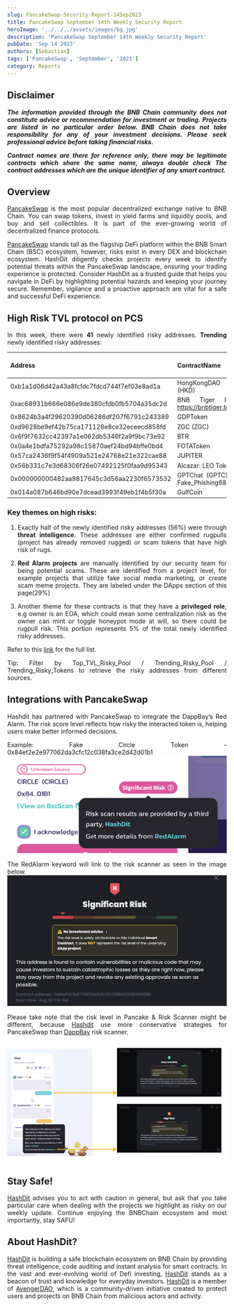 ```yaml
---
slug: PancakeSwap-Security-Report-14Sep2023
title: PancakeSwap September 14th Weekly Security Report
heroImage: '../../../assets/images/bg.jpg'
description: 'PancakeSwap September 14th Weekly Security Report'
pubDate: 'Sep 14 2023'
authors: [Sebastian]
tags: ['PancakeSwap', 'September', '2023']
category: Reports
---
```

<div align="justify">

## Disclaimer 


***The information provided through the BNB Chain community does not constitute advice or recommendation for investment or trading. Projects are listed in no particular order below. BNB Chain does not take responsibility for any of your investment decisions. Please seek professional advice before taking financial risks.***

***Contract names are there for reference only, there may be legitimate contracts which share the same name, always double check The contract addresses which are the unique identifier of any smart contract.***

## Overview
[PancakeSwap](https://pancakeswap.finance/) is the most popular decentralized exchange native to BNB Chain. You can swap tokens, invest in yield farms and liquidity pools, and buy and sell collectibles. It is part of the ever-growing world of decentralized finance protocols. 

[PancakeSwap](https://pancakeswap.finance/) stands tall as the flagship DeFi platform within the BNB Smart Chain (BSC) ecosystem, however, risks exist in every DEX and blockchain ecosystem. HashDit diligently checks projects every week to identify potential threats within the PancakeSwap landscape, ensuring your trading experience is protected. Consider HashDit as a trusted guide that helps you navigate in DeFi by highlighting potential hazards and keeping your journey secure. Remember, vigilance and a proactive approach are vital for a safe and successful DeFi experience.

## High Risk TVL protocol on PCS

In this week, there were **41** newly identified risky addresses.
**Trending** newly identified risky addresses: 

| Address      | 	ContractName |	Weekly Active Transactions |
| ----------- | 	----------- |	----------- |
|0xb1a1d06d42a43a8fcfdc7fdcd744f7ef03e8ad1a|	HongKongDAO (HKD)|	375|
|0xac68931b666e086e9de380cfdb0fb5704a35dc2d|	BNB Tiger INU https://bnbtiger.top/|	317|
|0x8624b3a4f29620390d06286df207f6791c243389|	GDPToken|	297|
|0xd9628be9ef42b75ca171128e8ce32eceecd858fd|	ZGC (ZGC)|	289|
|0x6f9f7632cc42397a1e062db5346f2a9f9bc73e92|	BTR|	178|
|0x0a4e1bdfa75292a98c15870aef24bd94bffe0bd4|	FOTAToken|	117|
|0x57ca2436f9f54f4909a521e24768e21e322cae88|	JUPITER|	115|
|0x56b331c7e3d68306f26e07492125f0faa9d95343|	Alcazar: LEO Token|	78|
|0x000000000482aa9817645c3d56aa2230f6573532|	GPTChat (GPTC) - Fake_Phishing685|	76|
|0x014a087b646bd90e7dcead3993f49eb1f4b5f30a|	GulfCoin|	41|

### Key themes on high risks:

1. Exactly half of the newly identified risky addresses (56%) were through **threat intelligence**. These addresses are either confirmed rugpulls (project has already removed rugged) or scam tokens that have high risk of rugs. 

2. **Red Alarm projects** are manually identified by our security team for being potential scams. These are identified from a project level, for example projects that utilize fake social media marketing, or create scam meme projects. They are labeled under the DApps section of this page(29%)

3. Another theme for these contracts is that they have a **privileged role**, e.g owner is an EOA, which could mean some centralization risk as the owner can mint or toggle honeypot mode at will, so there could be rugpull risk. This portion represents 5% of the total newly identified risky addresses.

Refer to this [link](https://github.com/hashdit/hashdit/blob/main/gitbook_source_code/data/09142023_most_popular_risky_address.csv) for the full list.

Tip: Filter by Top_TVL_Risky_Pool / Trending_Risky_Pool / Trending_Risky_Tokens to retrieve the risky addresses from different sources.

## Integrations with PancakeSwap
Hashdit has partnered with PancakeSwap to integrate the DappBay’s Red Alarm. The risk score level reflects how risky the interacted token is, helping users make better informed decisions.


Example: Fake Circle Token - 0x84ef2e2e977062da3cfc12c038fa3ce2d42d01b1
![IMG-1](../2023-08-31/1.png)

The RedAlarm keyword will link to the risk scanner as seen in the image below.
![IMG-2](../2023-08-31/2.png)

Please take note that the risk level in Pancake & Risk Scanner might be different, because [Hashdit](https://www.hashdit.io/en) use more conservative strategies for PancakeSwap than [DappBay](https://dappbay.bnbchain.org/) risk scanner.

![IMG-3](../2023-08-31/3.jpeg)

## Stay Safe!
[HashDit](https://www.hashdit.io/en) advises you to act with caution in general, but ask that you take particular care when dealing with the projects we highlight as risky on our weekly update. Continue enjoying the BNBChain ecosystem and most importantly, stay SAFU!

## About HashDit?
[HashDit](https://www.hashdit.io/en) is building a safe blockchain ecosystem on BNB Chain by providing threat intelligence, code auditing and instant analysis for smart contracts. In the vast and ever-evolving world of Defi investing, [HashDit](https://www.hashdit.io/en) stands as a beacon of trust and knowledge for everyday investors.  [HashDit](https://www.hashdit.io/en) is a member of [AvengerDAO](https://www.bnbchain.org/en/blog/introducing-avengerdao-the-security-initiative-protecting-users-from-malicious-actors/), which is a community-driven initiative created to protect users and projects on BNB Chain from malicious actors and activity.

</div>